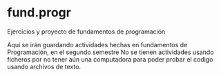 # fund.progr
Ejercicios y proyecto de fundamentos de programación 


Aquí se irán guardando actividades hechas en fundamentos de Programación, en el segundo semestre 
No se tienen actividades usando ficheros por no tener aún una computadora para poder probar el codigo usando archivos de texto.
